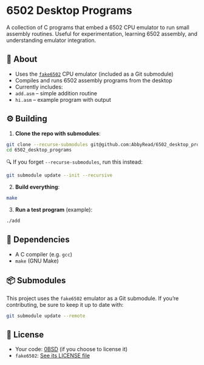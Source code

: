 
# 6502 Desktop Programs

A collection of C programs that embed a 6502 CPU emulator to run small assembly routines. Useful for experimentation, learning 6502 assembly, and understanding emulator integration.

## 📘 About

- Uses the [`fake6502`](https://github.com/ivop/fake6502) CPU emulator (included as a Git submodule)
- Compiles and runs 6502 assembly programs from the desktop
- Currently includes:
- `add.asm` – simple addition routine
- `hi.asm` – example program with output

## ⚙️ Building

1. **Clone the repo with submodules**:

```bash
git clone --recurse-submodules git@github.com:AbbyRead/6502_desktop_programs.git
cd 6502_desktop_programs
```

🔍 If you forget `--recurse-submodules`, run this instead:

```bash
git submodule update --init --recursive
```

2. **Build everything**:

```bash
make
```

3. **Run a test program** (example):

```bash
./add
```

## 🧩 Dependencies

* A C compiler (e.g. `gcc`)
* `make` (GNU Make)

## 📦 Submodules

This project uses the `fake6502` emulator as a Git submodule. If you’re contributing, be sure to keep it up to date with:

```bash
git submodule update --remote
```

## 📄 License

* Your code: [0BSD](./LICENSE) (if you choose to license it)
* `fake6502`: [See its LICENSE file](third_party/fake6502/LICENSE)


